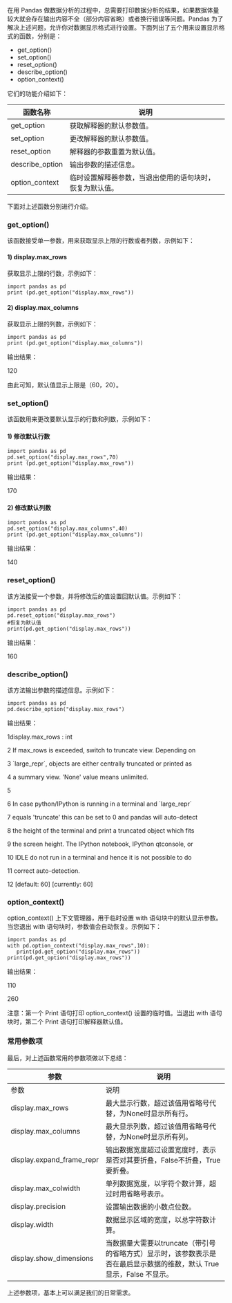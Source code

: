 在用 Pandas 做数据分析的过程中，总需要打印数据分析的结果，如果数据体量较大就会存在输出内容不全（部分内容省略）或者换行错误等问题。Pandas 为了解决上述问题，允许你对数据显示格式进行设置。下面列出了五个用来设置显示格式的函数，分别是：

-   get_option()
-   set_option()
-   reset_option()
-   describe_option()
-   option_context()

它们的功能介绍如下：

| 函数名称        | 说明                                                     |
|-----------------|----------------------------------------------------------|
| get_option      | 获取解释器的默认参数值。                                 |
| set_option      | 更改解释器的默认参数值。                                 |
| reset_option    | 解释器的参数重置为默认值。                               |
| describe_option | 输出参数的描述信息。                                     |
| option_context  | 临时设置解释器参数，当退出使用的语句块时，恢复为默认值。 |

下面对上述函数分别进行介绍。

### get_option()

该函数接受单一参数，用来获取显示上限的行数或者列数，示例如下：

#### 1) display.max_rows

获取显示上限的行数，示例如下：

```
import pandas as pd
print (pd.get_option("display.max_rows"))
```

#### 2) display.max_columns

获取显示上限的列数，示例如下：

```
import pandas as pd
print (pd.get_option("display.max_columns"))
```

输出结果：

120

由此可知，默认值显示上限是（60，20）。

### set_option()

该函数用来更改要默认显示的行数和列数，示例如下：

#### 1) 修改默认行数

```
import pandas as pd
pd.set_option("display.max_rows",70)
print (pd.get_option("display.max_rows"))
```

输出结果：

170

#### 2) 修改默认列数

```
import pandas as pd
pd.set_option("display.max_columns",40)
print (pd.get_option("display.max_columns"))
```

输出结果：

140

### reset_option()

该方法接受一个参数，并将修改后的值设置回默认值。示例如下：

```
import pandas as pd
pd.reset_option("display.max_rows")
#恢复为默认值
print(pd.get_option("display.max_rows"))
```

输出结果：

160

### describe_option()

该方法输出参数的描述信息。示例如下：

```
import pandas as pd
pd.describe_option("display.max_rows")
```

输出结果：

1display.max_rows : int

2 If max_rows is exceeded, switch to truncate view. Depending on

3 \`large_repr\`, objects are either centrally truncated or printed as

4 a summary view. 'None' value means unlimited.

5

6 In case python/IPython is running in a terminal and \`large_repr\`

7 equals 'truncate' this can be set to 0 and pandas will auto-detect

8 the height of the terminal and print a truncated object which fits

9 the screen height. The IPython notebook, IPython qtconsole, or

10 IDLE do not run in a terminal and hence it is not possible to do

11 correct auto-detection.

12 [default: 60] [currently: 60]

### option_context()

option_context() 上下文管理器，用于临时设置 with 语句块中的默认显示参数。当您退出 with 语句块时，参数值会自动恢复。示例如下：

```
import pandas as pd
with pd.option_context("display.max_rows",10):
   print(pd.get_option("display.max_rows"))
print(pd.get_option("display.max_rows"))
```

输出结果：

110

260

注意：第一个 Print 语句打印 option_context() 设置的临时值。当退出 with 语句块时，第二个 Print 语句打印解释器默认值。

### 常用参数项

最后，对上述函数常用的参数项做以下总结：

| 参数                      | 说明                                                                                                                   |
|---------------------------|------------------------------------------------------------------------------------------------------------------------|
| 参数                      | 说明                                                                                                                   |
| display.max_rows          | 最大显示行数，超过该值用省略号代替，为None时显示所有行。                                                               |
| display.max_columns       | 最大显示列数，超过该值用省略号代替，为None时显示所有列。                                                               |
| display.expand_frame_repr | 输出数据宽度超过设置宽度时，表示是否对其要折叠，False不折叠，True要折叠。                                              |
| display.max_colwidth      | 单列数据宽度，以字符个数计算，超过时用省略号表示。                                                                     |
| display.precision         | 设置输出数据的小数点位数。                                                                                             |
| display.width             | 数据显示区域的宽度，以总字符数计算。                                                                                   |
| display.show_dimensions   | 当数据量大需要以truncate（带引号的省略方式）显示时，该参数表示是否在最后显示数据的维数，默认 True 显示，False 不显示。 |

上述参数项，基本上可以满足我们的日常需求。
